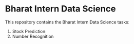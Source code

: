 # Bharat Intern Data Science
This repository contains the Bharat Intern Data Science tasks: 
1. Stock Prediction
2. Number Recognition
